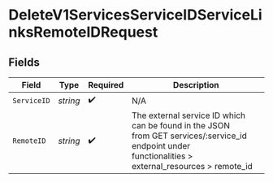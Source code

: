 # DeleteV1ServicesServiceIDServiceLinksRemoteIDRequest


## Fields

| Field                                                                                                                                                 | Type                                                                                                                                                  | Required                                                                                                                                              | Description                                                                                                                                           |
| ----------------------------------------------------------------------------------------------------------------------------------------------------- | ----------------------------------------------------------------------------------------------------------------------------------------------------- | ----------------------------------------------------------------------------------------------------------------------------------------------------- | ----------------------------------------------------------------------------------------------------------------------------------------------------- |
| `ServiceID`                                                                                                                                           | *string*                                                                                                                                              | :heavy_check_mark:                                                                                                                                    | N/A                                                                                                                                                   |
| `RemoteID`                                                                                                                                            | *string*                                                                                                                                              | :heavy_check_mark:                                                                                                                                    | The external service ID which can be found in the JSON<br/>from GET services/:service_id endpoint under<br/>functionalities > external_resources > remote_id<br/> |